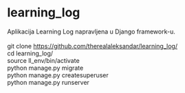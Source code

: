 # learning_log
Aplikacija Learning Log napravljena u Django framework-u.<br><br>
git clone https://github.com/therealaleksandar/learning_log/<br>
cd learning_log/<br>
source ll_env/bin/activate<br>
python manage.py migrate<br>
python manage.py createsuperuser<br>
python manage.py runserver<br>
